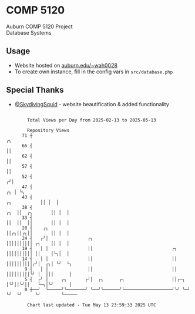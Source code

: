# COMP 5120
Auburn COMP 5120 Project  
Database Systems

## Usage
- Website hosted on [auburn.edu/~wah0028](https://webhome.auburn.edu/~wah0028/)
- To create own instance, fill in the config vars in `src/database.php`

## Special Thanks
- [@SkydivingSquid](https://github.com/SkydivingSquid) - website beautification & added functionality

```

        Total Views per Day from 2025-02-13 to 2025-05-13

        Repository Views
      71 ┼                                                                                ╭╮
      66 ┤                                                                                ││
      62 ┤                                                                                ││
      57 ┤                                                                                ││
      52 ┤                                                                               ╭╯│
      47 ┤                                                                            ╭╮ │ ╰╮
      43 ┤                                                               ╭╮           ││ │  │
      38 ┤                                                           ╭╮  ││  ╭╮       ││ │  │
      33 ┤                                                           ││  ││  ││       ││ │  │
      28 ┤    ╭╮                                                     ││╭╮││╭╮││       ││ │  │
      24 ┤   ╭╯│               ╭╮                                    ││││││││││ ╭╮    ││ │  │
      19 ┤   │ │               ││                              ╭╮    ││││││││││ ││    │╰╮│  │
      14 ┤   │ │               ││                              ││    ││││││││││╭╯│  ╭╮│ ╰╯  ╰╮
       9 ┤   │ │               ││                              ││    │││││││││╰╯ │  │││      │
       5 ┤  ╭╯ │     ╭╮       ╭╯│  ╭╮      ╭╮                  ││╭─╮ │╰╯││╰╯││   ╰─╮│╰╯      │
       0 ┼──╯  ╰─────╯╰───────╯ ╰──╯╰──────╯╰──────────────────╯╰╯ ╰─╯  ╰╯  ╰╯     ╰╯        ╰─────

        Chart last updated - Tue May 13 23:59:33 2025 UTC
        
```
